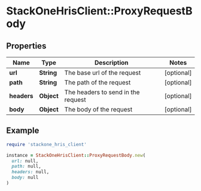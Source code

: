 # StackOneHrisClient::ProxyRequestBody

## Properties

| Name | Type | Description | Notes |
| ---- | ---- | ----------- | ----- |
| **url** | **String** | The base url of the request | [optional] |
| **path** | **String** | The path of the request | [optional] |
| **headers** | **Object** | The headers to send in the request | [optional] |
| **body** | **Object** | The body of the request | [optional] |

## Example

```ruby
require 'stackone_hris_client'

instance = StackOneHrisClient::ProxyRequestBody.new(
  url: null,
  path: null,
  headers: null,
  body: null
)
```

